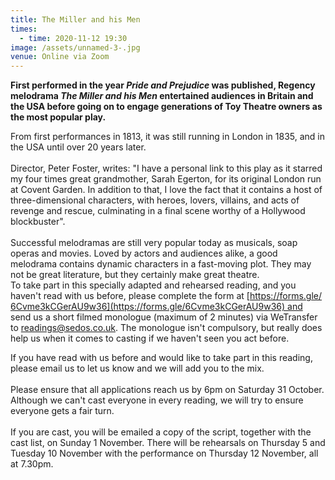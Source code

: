 ```yaml
---
title: The Miller and his Men
times:
  - time: 2020-11-12 19:30
image: /assets/unnamed-3-.jpg
venue: Online via Zoom
---
```

**First performed in the year *Pride and Prejudice* was published, Regency melodrama *The Miller and his Men* entertained audiences in Britain and the USA before going on to engage generations of Toy Theatre owners as the most popular play.**

From first performances in 1813, it was still running in London in 1835, and in the USA until over 20 years later. \
\
Director, Peter Foster, writes: "I have a personal link to this play as it starred my four times great grandmother, Sarah Egerton, for its original London run at Covent Garden. In addition to that, I love the fact that it contains a host of three-dimensional characters, with heroes, lovers, villains, and acts of revenge and rescue, culminating in a final scene worthy of a Hollywood blockbuster".\
\
Successful melodramas are still very popular today as musicals, soap operas and movies. Loved by actors and audiences alike, a good melodrama contains dynamic characters in a fast-moving plot. They may not be great literature, but they certainly make great theatre. \
To take part in this specially adapted and rehearsed reading, and you haven't read with us before, please complete the form at [https://forms.gle/​6Cvme3kCGerAU9w36](https://forms.gle/6Cvme3kCGerAU9w36) and send us a short filmed monologue (maximum of 2 minutes) via WeTransfer to [readings@sedos.co.uk](mailto:readings@sedos.co.uk). The monologue isn't compulsory, but really does help us when it comes to casting if we haven't seen you act before.

If you have read with us before and would like to take part in this reading, please email us to let us know and we will add you to the mix.\
\
Please ensure that all applications reach us by 6pm on Saturday 31 October. Although we can't cast everyone in every reading, we will try to ensure everyone gets a fair turn.\
\
If you are cast, you will be emailed a copy of the script, together with the cast list, on Sunday 1 November. There will be rehearsals on Thursday 5 and Tuesday 10 November with the performance on Thursday 12 November, all at 7.30pm.